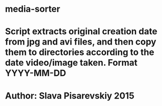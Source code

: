 # media-sorter
# Script extracts original creation date from jpg and avi files, and then copy them to directories according to the date video/image taken. Format YYYY-MM-DD
# Author: Slava Pisarevskiy 2015
